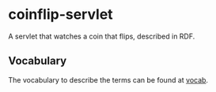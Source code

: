 # coinflip-servlet

A servlet that watches a coin that flips, described in RDF.

## Vocabulary
The vocabulary to describe the terms can be found at [vocab](vocab).
